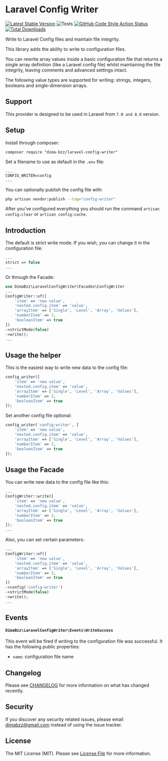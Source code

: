 # Laravel Config Writer

[![Latest Stable Version](https://img.shields.io/packagist/v/dima-bzz/laravel-config-writer)](https://packagist.org/packages/dima-bzz/laravel-config-writer)
![Tests](https://github.com/dima-bzz/laravel-config-writer/workflows/Tests/badge.svg)
[![GitHub Code Style Action Status](https://img.shields.io/github/workflow/status/dima-bzz/laravel-config-writer/Check%20&%20fix%20styling?label=code%20style)](https://github.com/dima-bzz/laravel-config-writer/actions?query=workflow%3A"Check+%26+fix+styling"+branch%3Amain)
[![Total Downloads](https://img.shields.io/packagist/dt/dima-bzz/laravel-config-writer)](https://packagist.org/packages/dima-bzz/laravel-config-writer)

Write to Laravel Config files and maintain file integrity.

This library adds the ability to write to configuration files.

You can rewrite array values inside a basic configuration file that returns a single array definition (like a Laravel config file) whilst maintaining the file integrity, leaving comments and advanced settings intact.

The following value types are supported for writing: strings, integers, booleans and single-dimension arrays.

## Support

This provider is designed to be used in Laravel from `7.0 and 8.0` version.

## Setup

Install through composer:

```
composer require "dima-bzz/laravel-config-writer"
```

Set a filename to use as default in the `.env` file:

```
...
CONFIG_WRITER=config
...
```

You can optionally publish the config file with:
```bash
php artisan vendor:publish --tag="config-writer"
```

After you've configured everything you should run the command `artisan config:clear` or `artisan config:cache`.

## Introduction

The default is strict write mode. If you wish, you can change it in the configuration file:

```php
...
strict => false
...
```

Or through the Facade:

```php
use DimaBzz\LaravelConfigWriter\Facades\ConfigWriter
...
ConfigWriter::of([
    'item' => 'new value',
    'nested.config.item' => 'value',
    'arrayItem' => ['Single', 'Level', 'Array', 'Values'],
    'numberItem' => 3,
    'booleanItem' => true
])
->strictMode(false)
->write();
...
```


## Usage the helper

This is the easiest way to write new data to the config file:

```php
config_writer([
    'item' => 'new value',
    'nested.config.item' => 'value',
    'arrayItem' => ['Single', 'Level', 'Array', 'Values'],
    'numberItem' => 3,
    'booleanItem' => true
]);
```

Set another config file optional:

```php
config_writer('config-writer', [
    'item' => 'new value',
    'nested.config.item' => 'value',
    'arrayItem' => ['Single', 'Level', 'Array', 'Values'],
    'numberItem' => 3,
    'booleanItem' => true
]);
```

## Usage the Facade

You can write new data to the config file like this:

```php
...
ConfigWriter::write([
    'item' => 'new value',
    'nested.config.item' => 'value',
    'arrayItem' => ['Single', 'Level', 'Array', 'Values'],
    'numberItem' => 3,
    'booleanItem' => true
]);
...
```

Also, you can set certain parameters:

```php
...
ConfigWriter::of([
    'item' => 'new value',
    'nested.config.item' => 'value',
    'arrayItem' => ['Single', 'Level', 'Array', 'Values'],
    'numberItem' => 3,
    'booleanItem' => true
])
->config('config-writer')
->strictMode(false)
->write();
...
```

## Events

#### `DimaBzz\LaravelConfigWriter\Events\WriteSuccess`

This event will be fired if writing to the configuration file was successful. It has the following public properties:

- `name`: configuration file name

## Changelog

Please see [CHANGELOG](CHANGELOG.md) for more information on what has changed recently.

## Security

If you discover any security related issues, please email [dimabzz@gmail.com](mailto:dimabzz@gmail.com) instead of using the issue tracker.

## License

The MIT License (MIT). Please see [License File](LICENSE.md) for more information.